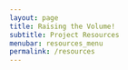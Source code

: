 ```yaml
---
layout: page
title: Raising the Volume!
subtitle: Project Resources
menubar: resources_menu
permalink: /resources
---
```


